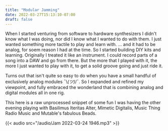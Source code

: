 ```yaml
---
title: "Modular Jamming"
date: 2022-03-27T15:13:10-07:00
draft: false
---
```


When I started venturing from software to hardware synthesizers I didn't know what I was doing, nor did I know what I wanted to do with them.  I just wanted something more tactile to play and learn with.  ... and it had to be analog, for soem reason I had at the time.  So I started building DIY kits and learning.  Originally I treated it like an instrument.  I could record parts of a song into a DAW and go from there.  But the more that I played with it, the more I just wanted to play with it, to get a solid groove going and just ride it.

Turns out that isn't quite so easy to do when you have a small handful of exclusively analog modules ¯\\_(ツ)_/¯. So I expanded and refined my viewpoint, and fully embraced the wonderland that is combining analog and digital modules all in one rig.  

This here is a raw unprocessed snippet of some fun I was having the other evening playing with Basilimus Iteritas Alter, Mimetic Digitalis, Music Thing Radio Music and Mutable's fabulous Beads.

{{< audio src="/audio/Jam 2022-03-24 1946.mp3" >}}


